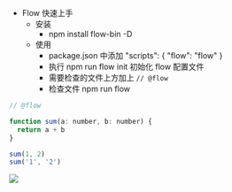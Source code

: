 - Flow 快速上手
  - 安装
    - npm install flow-bin -D
  - 使用
    - package.json 中添加 "scripts": { "flow": "flow" }
    - 执行 npm run flow init 初始化 flow 配置文件
    - 需要检查的文件上方加上 ``` // @flow ```
    - 检查文件 npm run flow

```js
// @flow

function sum(a: number, b: number) {
  return a + b
}

sum(1, 2)
sum('1', '2')

```

![](https://dd-ss.oss-cn-guangzhou.aliyuncs.com/20210118112147.png)
